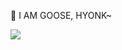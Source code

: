 🦢 I AM GOOSE, HYONK~

<a href="https://top.gg/bot/814025499381727232">
  <img src="https://top.gg/api/widget/814025499381727232.svg">
</a>
